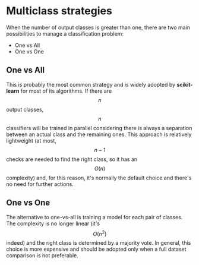 # Multiclass strategies

When the number of output classes is greater than one, there are two main possibilities to manage a classification problem:

* One vs All
* One vs One

## One vs All

 This is probably the most common strategy and is widely adopted by **scikit-learn** for most of its algorithms. If there are $$n$$ output classes, $$n$$ classifiers will be trained in parallel considering there is always a separation between an actual class and the remaining ones. This approach is relatively lightweight \(at most, $$n-1$$ checks are needed to find the right class, so it has an $$O(n)$$ complexity\) and, for this reason, it's normally the default choice and there's no need for further actions.

## One vs One

The alternative to one-vs-all is training a model for each pair of classes. The complexity is no longer linear \(it's $$O(n^2)$$ indeed\) and the right class is determined by a majority vote. In general, this choice is more expensive and should be adopted only when a full dataset comparison is not preferable.


